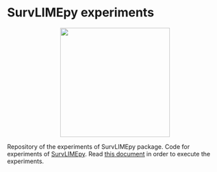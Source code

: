 # SurvLIMEpy experiments

<p align="center">
    <img src="https://github.com/imatge-upc/SurvLIMEpy/blob/main/logo.png?raw=true" width="256" height="256">
</p>

Repository of the experiments of SurvLIMEpy package. Code for experiments of [SurvLIMEpy](https://pypi.org/project/survlimepy/). Read [this document](https://github.com/imatge-upc/SurvLIME-experiments/blob/main/README.pdf) in order to execute the experiments.
